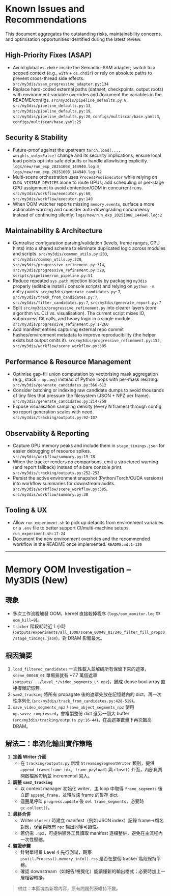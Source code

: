 # Known Issues and Recommendations

This document aggregates the outstanding risks, maintainability concerns, and optimisation opportunities identified during the latest review.

## High-Priority Fixes (ASAP)

- Avoid global `os.chdir` inside the Semantic-SAM adapter; switch to a scoped context (e.g., `with` + `os.chdir`) or rely on absolute paths to prevent cross-thread side effects. `src/my3dis/ssam_progressive_adapter.py:134`
- Replace hard-coded external paths (dataset, checkpoints, output roots) with environment-variable overrides and document the variables in the README/configs. `src/my3dis/pipeline_defaults.py:8`, `src/my3dis/pipeline_defaults.py:13`, `src/my3dis/pipeline_defaults.py:19`, `src/my3dis/pipeline_defaults.py:20`, `configs/multiscan/base.yaml:3`, `configs/multiscan/base.yaml:25`

## Security & Stability

- Future-proof against the upstream `torch.load(..., weights_only=False)` change and its security implications; ensure local load points opt into safe defaults or handle allowlisting explicitly. `logs/new/run_exp_20251008_144940.log:8`, `logs/new/run_exp_20251008_144940.log:12`
- Multi-scene orchestration uses `ProcessPoolExecutor` while relying on `CUDA_VISIBLE_DEVICES` alone to route GPUs; add scheduling or per-stage GPU assignment to avoid contention/OOM in concurrent runs. `src/my3dis/workflow/executor.py:60`, `src/my3dis/workflow/executor.py:140`
- When OOM watcher reports missing `memory.events`, surface a more actionable warning and consider auto-downgrading concurrency instead of continuing silently. `logs/new/run_exp_20251008_144940.log:2`

## Maintainability & Architecture

- Centralise configuration parsing/validation (levels, frame ranges, GPU hints) into a shared schema to eliminate duplicated logic across modules and scripts. `src/my3dis/common_utils.py:203`, `src/my3dis/common_utils.py:220`, `src/my3dis/progressive_refinement.py:314`, `src/my3dis/progressive_refinement.py:320`, `scripts/pipeline/run_pipeline.py:51`
- Reduce repeated `sys.path` injection blocks by packaging `my3dis` properly (editable install / console scripts) and relying on `python -m` entry points. `src/my3dis/generate_candidates.py:7`, `src/my3dis/track_from_candidates.py:7`, `src/my3dis/filter_candidates.py:7`, `src/my3dis/generate_report.py:7`
- Split `src/my3dis/progressive_refinement.py` into clearer layers (core algorithm vs. CLI vs. visualisation). The current script mixes IO, subprocess Git calls, and heavy logic in a single module. `src/my3dis/progressive_refinement.py:1-260`
- Add manifest entries capturing external repo commit hashes/environment metadata to improve reproducibility (the helper exists but output omits it). `src/my3dis/progressive_refinement.py:152`, `src/my3dis/workflow/scene_workflow.py:385`

## Performance & Resource Management

- Optimise gap-fill union computation by vectorising mask aggregation (e.g., stack + `np.any`) instead of Python loops with per-mask resizing. `src/my3dis/generate_candidates.py:566-612`
- Consider batching or indexing raw candidate dumps to avoid thousands of tiny files that pressure the filesystem (JSON + NPZ per frame). `src/my3dis/generate_candidates.py:214-258`
- Expose visualisation sampling density (every N frames) through config so report generation scales with need. `src/my3dis/tracking/outputs.py:92-107`

## Observability & Reporting

- Capture GPU memory peaks and include them in `stage_timings.json` for easier debugging of resource spikes. `src/my3dis/workflow/summary.py:19-78`
- When the tracker renders no comparisons, emit a structured warning (and report fallback) instead of a bare console print. `src/my3dis/tracking/outputs.py:252-253`
- Persist the active environment snapshot (Python/Torch/CUDA versions) into workflow summaries for downstream audits. `src/my3dis/workflow/scene_workflow.py:385`, `src/my3dis/workflow/summary.py:38`

## Tooling & UX

- Allow `run_experiment.sh` to pick up defaults from environment variables or a `.env` file to better support CI/multi-machine setups. `run_experiment.sh:17-24`
- Document the new environment overrides and the recommended workflow in the README once implemented. `README.md:1-120`

---

# Memory OOM Investigation – My3DIS (New)

## 現象
- 多次工作流程觸發 OOM，kernel 直接殺掉程序 (`logs/oom_monitor.log` 中 `oom_kill=9`)。
- `tracker` 階段耗時近 1 小時 (`outputs/experiments/all_1008/scene_00048_01/246_filter_fill_prop30/stage_timings.json`)，對 DRAM 影響最大。

## 根因摘要
1. `load_filtered_candidates` 一次性載入並解碼所有保留下來的遮罩，`scene_00048_01` 單場景就有 ~7.7 萬個遮罩 (`outputs/.../level_*/video_segments_L*.npz`)，鋪成 dense bool array 直接撐爆記憶體。
2. `sam2_tracking` 將所有 propagate 後的遮罩先放在記憶體內的 dict，再一次性序列化 (`src/my3dis/track_from_candidates.py:428-519`)。
3. `save_video_segments_npz` / `save_object_segments_npz` 使用 `np.savez_compressed`，會複製整份 dict 進另一個大 buffer (`src/my3dis/tracking/outputs.py:16-44`)，在高遮罩數量下再次飆高 DRAM。

## 解法二：串流化輸出實作策略
1. **定義 Writer 介面**  
   - 在 `tracking/outputs.py` 新增 `StreamingSegmentWriter` 類別，提供 `append_frame(frame_idx, frame_payload)` 與 `close()` 介面，內部負責開啟檔案句柄並 incremental 寫入。
2. **調整 `sam2_tracking`**  
   - 以 context manager 初始化 writer，主 loop 中取得 `frame_segments` 後立即 `append_frame`，並釋放該 frame 的暫存 dict。  
   - 迴圈尾呼叫 `progress.update` 後 `del frame_segments`，必要時 `gc.collect()`。
3. **最終合併**  
   - Writer `close()` 時建立 manifest（例如 JSON index）記錄 frame→檔名對應，保留與既有 `npz` 輸出同等可讀性。  
   - 若仍需 `.npz`，可提供額外工具讀取 manifest 逐檔整併，避免在主流程內一次性壓縮。
4. **驗證步驟**  
   - 針對單場景 Level 4 先行測試，觀察 `psutil.Process().memory_info().rss` 是否在整個 tracker 階段保持平穩。  
   - 確認 downstream（如報告/視覺化）能讀懂新的輸出格式；必要時加上一層相容轉換。

> 備註：本區塊為新增內容，原有問題列表維持不變。

